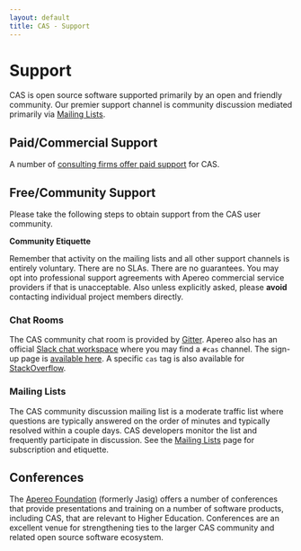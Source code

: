 ```yaml
---
layout: default
title: CAS - Support
---
```


# Support

CAS is open source software supported primarily by an open and friendly community.
Our premier support channel is community discussion mediated primarily via
[Mailing Lists](Mailing-Lists.html).

## Paid/Commercial Support

A number of [consulting firms offer paid support](https://www.apereo.org/content/commercial-affiliates) for CAS.

## Free/Community Support

Please take the following steps to obtain support from the CAS user community.

<div class="alert alert-info"><strong>Community Etiquette</strong><p>Remember that activity on the mailing lists and all other support channels
is entirely voluntary. There are no SLAs. There are no guarantees. You may opt into professional support agreements with 
Apereo commercial service providers if that is unacceptable. Also unless explicitly asked, please <b>avoid</b> contacting individual project members directly.</p></div>

### Chat Rooms 

The CAS community chat room is provided by [Gitter][casgitter]. Apereo also has an official [Slack chat workspace](https://apereo.slack.com) where you may find a `#cas` channel. The sign-up page is [available here](https://apereo.slack.com/signup). A specific `cas` tag is also available for [StackOverflow](https://stackoverflow.com/questions/tagged/cas).

### Mailing Lists

The CAS community discussion mailing list is a moderate traffic list where questions are typically answered on the
order of minutes and typically resolved within a couple days. CAS developers monitor the list and frequently
participate in discussion. See the [Mailing Lists](Mailing-Lists.html) page for subscription and etiquette.

## Conferences

The [Apereo Foundation](http://www.apereo.org/) (formerly Jasig) offers a number of conferences that provide
presentations and training on a number of software products, including CAS, that are relevant to Higher Education.
Conferences are an excellent venue for strengthening ties to the larger CAS community and related open source software
ecosystem.

[casgitter]: https://gitter.im/apereo/cas?utm_source=badge&utm_medium=badge&utm_campaign=pr-badge&utm_content=badge
